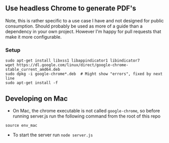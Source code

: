 ## Use headless Chrome to generate PDF's ##

Note, this is rather specific to a use case I have and not designed for public consumption. Should probably be used as more of a guide than a dependency in your own project. 
However I'm happy for pull requests that make it more configurable. 

### Setup ###
```
sudo apt-get install libxss1 libappindicator1 libindicator7
wget https://dl.google.com/linux/direct/google-chrome-stable_current_amd64.deb
sudo dpkg -i google-chrome*.deb  # Might show "errors", fixed by next line
sudo apt-get install -f
```

## Developing on Mac

* On Mac, the chrome executable is not called `google-chrome`, so before running server.js
  run the following command from the root of this repo

```
source env_mac
```

* To start the server run `node server.js`
